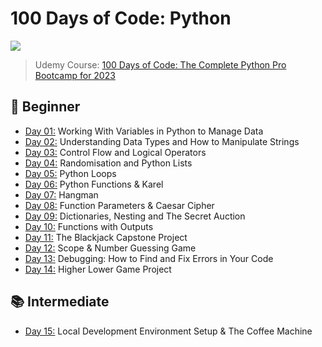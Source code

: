 # 100 Days of Code: Python
![](python_code.png)

> Udemy Course: [100 Days of Code: The Complete Python Pro Bootcamp for 2023](https://www.udemy.com/course/100-days-of-code/)

## 🔰 Beginner 
- [Day 01:](https://github.com/2tzz/100Days_Python_Udemy/tree/main/logs/day01) Working With Variables in Python to Manage Data
- [Day 02:](https://github.com/2tzz/100Days_Python_Udemy/tree/main/logs/day02) Understanding Data Types and How to Manipulate Strings
- [Day 03:](https://github.com/2tzz/100Days_Python_Udemy/tree/main/logs/day03) Control Flow and Logical Operators
- [Day 04:](https://github.com/2tzz/100Days_Python_Udemy/tree/main/logs/day04) Randomisation and Python Lists
- [Day 05:](https://github.com/2tzz/100Days_Python_Udemy/tree/main/logs/day05) Python Loops
- [Day 06:](https://github.com/2tzz/100Days_Python_Udemy/tree/main/logs/day06) Python Functions & Karel
- [Day 07:](https://github.com/2tzz/100Days_Python_Udemy/tree/main/logs/day07) Hangman
- [Day 08:](https://github.com/2tzz/100Days_Python_Udemy/tree/main/logs/day08) Function Parameters & Caesar Cipher
- [Day 09:](https://github.com/2tzz/100Days_Python_Udemy/tree/main/logs/day09) Dictionaries, Nesting and The Secret Auction
- [Day 10:](https://github.com/2tzz/100Days_Python_Udemy/tree/main/logs/day10) Functions with Outputs
- [Day 11:](https://github.com/2tzz/100Days_Python_Udemy/tree/main/logs/day11) The Blackjack Capstone Project
- [Day 12:](https://github.com/2tzz/100Days_Python_Udemy/tree/main/logs/day12) Scope & Number Guessing Game
- [Day 13:](https://github.com/2tzz/100Days_Python_Udemy/tree/main/logs/day13) Debugging: How to Find and Fix Errors in Your Code
- [Day 14:](https://github.com/2tzz/100Days_Python_Udemy/tree/main/logs/day14) Higher Lower Game Project
## 📚 Intermediate
- [Day 15:](https://github.com/2tzz/100Days_Python_Udemy/tree/main/logs/day15) Local Development Environment Setup & The Coffee Machine
